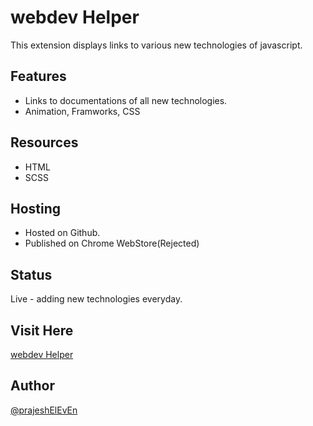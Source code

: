 # webdev Helper

This extension displays links to various new technologies of javascript.

## Features

- Links to documentations of all new technologies.
- Animation, Framworks, CSS

## Resources

- HTML
- SCSS

## Hosting

- Hosted on Github.
- Published on Chrome WebStore(Rejected)

## Status

Live - adding new technologies everyday.

## Visit Here

[webdev Helper](https://prajesheleven.github.io/webdev-Helper/)

## Author

[@prajeshElEvEn](https://github.com/prajeshElEvEn)
